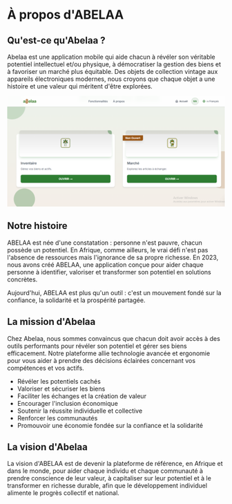 # À propos d'ABELAA

## Qu'est-ce qu'Abelaa ?

Abelaa est une application mobile qui aide chacun à révéler son véritable potentiel intellectuel et/ou physique, à démocratiser la gestion des biens et à favoriser un marché plus équitable. Des objets de collection vintage aux appareils électroniques modernes, nous croyons que chaque objet a une histoire et une valeur qui méritent d'être explorées.

![Page d'accueil Abelaa](assets/img/accueil.png "Page d'accueil Abelaa")

## Notre histoire

ABELAA est née d'une constatation : personne n'est pauvre, chacun possède un potentiel. En Afrique, comme ailleurs, le vrai défi n'est pas l'absence de ressources mais l'ignorance de sa propre richesse.
En 2023, nous avons créé ABELAA, une application conçue pour aider chaque personne à identifier, valoriser et transformer son potentiel en solutions concrètes.

Aujourd'hui, ABELAA est plus qu'un outil : c'est un mouvement fondé sur la confiance, la solidarité et la prospérité partagée.

## La mission d'Abelaa

Chez Abelaa, nous sommes convaincus que chacun doit avoir accès à des outils performants pour révéler son potentiel et gérer ses biens efficacement. Notre plateforme allie technologie avancée et ergonomie pour vous aider à prendre des décisions éclairées concernant vos compétences et vos actifs.

- Révéler les potentiels cachés
- Valoriser et sécuriser les biens
- Faciliter les échanges et la création de valeur
- Encourager l'inclusion économique
- Soutenir la réussite individuelle et collective
- Renforcer les communautés
- Promouvoir une économie fondée sur la confiance et la solidarité

## La vision d'Abelaa

La vision d'ABELAA est de devenir la plateforme de référence, en Afrique et dans le monde, pour aider chaque individu et chaque communauté à prendre conscience de leur valeur, à capitaliser sur leur potentiel et à le transformer en richesse durable, afin que le développement individuel alimente le progrès collectif et national.


